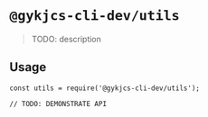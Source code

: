 # `@gykjcs-cli-dev/utils`

> TODO: description

## Usage

```
const utils = require('@gykjcs-cli-dev/utils');

// TODO: DEMONSTRATE API
```
